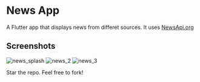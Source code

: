 # News App

A Flutter app that displays news from differet sources.
It uses [NewsApi.org](https://newsapi.org/)

## Screenshots
![news_splash](https://user-images.githubusercontent.com/48143957/91643020-5ce34100-ea4d-11ea-8edc-c4c4f1123aa3.jpeg)
![news_2](https://user-images.githubusercontent.com/48143957/91643021-5d7bd780-ea4d-11ea-9aa5-aff880e1e387.jpeg)
![news_3](https://user-images.githubusercontent.com/48143957/91643017-5a80e700-ea4d-11ea-9635-8ddd1154d188.jpeg)


Star the repo.
Feel free to fork!

